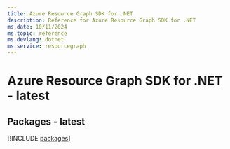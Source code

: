 ```yaml
---
title: Azure Resource Graph SDK for .NET
description: Reference for Azure Resource Graph SDK for .NET
ms.date: 10/11/2024
ms.topic: reference
ms.devlang: dotnet
ms.service: resourcegraph
---
```

# Azure Resource Graph SDK for .NET - latest
## Packages - latest
[!INCLUDE [packages](resource-graph-index.md)]